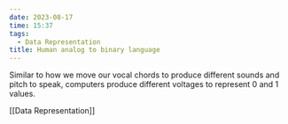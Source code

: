 ```yaml
---
date: 2023-08-17
time: 15:37
tags:
  - Data Representation
title: Human analog to binary language
---
```


Similar to how we move our vocal chords to produce different sounds and pitch to speak, computers produce different voltages to represent 0 and 1 values.

[[Data Representation]]
